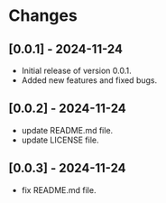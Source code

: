 # Changes

## [0.0.1] - 2024-11-24

- Initial release of version 0.0.1.
- Added new features and fixed bugs.

## [0.0.2] - 2024-11-24

- update README.md file.
- update LICENSE file.

## [0.0.3] - 2024-11-24

- fix README.md file.
